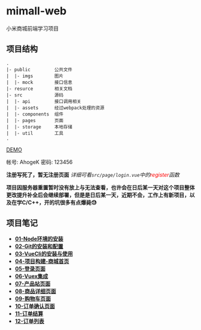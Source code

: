 # mimall-web
小米商城前端学习项目

## 项目结构

```
.
|- public         公共文件
|  |- imgs        图片
|  |- mock        接口信息
|- resurce        相关文档
|- src            源码
|  |- api         接口调用相关
|  |- assets      经过webpack处理的资源
|  |- components  组件
|  |- pages       页面
|  |- storage     本地存储
|  |- util        工具
.
```

[DEMO](http://47.98.158.119/mimall)

帐号: AhogeK
密码: 123456

**注册写死了，暂无注册页面**
*详细可看``src/page/login.vue``中的<font color=red>register</font>函数*

**项目因服务器重置暂时没有放上与无法查看，也许会在日后某一天对这个项目整体更改提升补全后会继续部署，但是是日后某一天，近期不会，工作上有新项目，以及在学C/C++，开的坑很多有点爆毙:sweat:**


## 项目笔记
* **[01-Node环境的安装](note/01-Node环境的安装.md)**
* **[02-Git的安装和配置](note/02-Git的安装和配置.md)**
* **[03-VueCli的安装与使用](note/03-VueCli的安装与使用.md)**
* **[04-项目构建-商城首页](note/04-项目构建-商城首页.md)**
* **[05-登录页面](note/05-登录页面.md)**
* **[06-Vuex集成](note/06-Vuex集成.md)**
* **[07-产品站页面](note/07-产品站页面.md)**
* **[08-商品详细页面](note/08-商品详细页面.md)**
* **[09-购物车页面](note/09-购物车页面.md)**
* **[10-订单确认页面](note/10-订单确认页面.md)**
* **[11-订单结算](note/11-订单结算.md)**
* **[12-订单列表](note/12-订单列表.md)**
